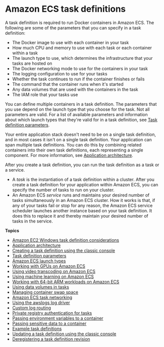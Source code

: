 # Amazon ECS task definitions<a name="task_definitions"></a>

A task definition is required to run Docker containers in Amazon ECS\. The following are some of the parameters that you can specify in a task definition:
+ The Docker image to use with each container in your task
+ How much CPU and memory to use with each task or each container within a task
+ The launch type to use, which determines the infrastructure that your tasks are hosted on
+ The Docker networking mode to use for the containers in your task
+ The logging configuration to use for your tasks
+ Whether the task continues to run if the container finishes or fails
+ The command that the container runs when it's started
+ Any data volumes that are used with the containers in the task
+ The IAM role that your tasks use

You can define multiple containers in a task definition\. The parameters that you use depend on the launch type that you choose for the task\. Not all parameters are valid\. For a list of available parameters and information about which launch types that they're valid for in a task definition, see [Task definition parameters](task_definition_parameters.md)\.

Your entire application stack doesn't need to be on a single task definition, and in most cases it isn't on a single task definition\. Your application can span multiple task definitions\. You can do this by combining related containers into their own task definitions, each representing a single component\. For more information, see [Application architecture](application_architecture.md)\.

After you create a task definition, you can run the task definition as a task or a service\.
+ A *task* is the instantiation of a task definition within a cluster\. After you create a task definition for your application within Amazon ECS, you can specify the number of tasks to run on your cluster\. 
+ An Amazon ECS *service* runs and maintains your desired number of tasks simultaneously in an Amazon ECS cluster\. How it works is that, if any of your tasks fail or stop for any reason, the Amazon ECS service scheduler launches another instance based on your task definition\. It does this to replace it and thereby maintain your desired number of tasks in the service\.

**Topics**
+ [Amazon EC2 Windows task definition considerations](windows_task_definitions.md)
+ [Application architecture](application_architecture.md)
+ [Creating a task definition using the classic console](create-task-definition-classic.md)
+ [Task definition parameters](task_definition_parameters.md)
+ [Amazon ECS launch types](launch_types.md)
+ [Working with GPUs on Amazon ECS](ecs-gpu.md)
+ [Using video transcoding on Amazon ECS](ecs-vt1.md)
+ [Using machine learning on Amazon ECS](ecs-machine-learning.md)
+ [Working with 64\-bit ARM workloads on Amazon ECS](ecs-arm64.md)
+ [Using data volumes in tasks](using_data_volumes.md)
+ [Managing container swap space](container-swap.md)
+ [Amazon ECS task networking](task-networking.md)
+ [Using the awslogs log driver](using_awslogs.md)
+ [Custom log routing](using_firelens.md)
+ [Private registry authentication for tasks](private-auth.md)
+ [Passing environment variables to a container](taskdef-envfiles.md)
+ [Passing sensitive data to a container](specifying-sensitive-data.md)
+ [Example task definitions](example_task_definitions.md)
+ [Updating a task definition using the classic console](update-task-definition.md)
+ [Deregistering a task definition revision](deregister-task-definition.md)